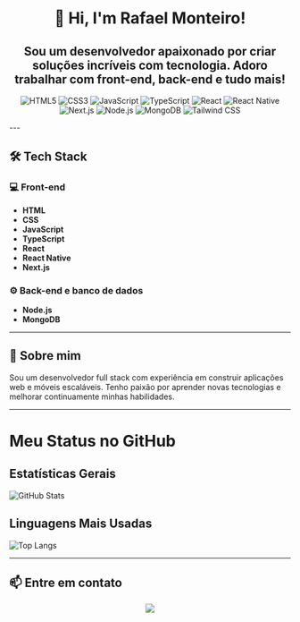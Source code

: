 <h1 align="center">👋 Hi, I'm Rafael Monteiro!</h1>
<h2 align="center">Sou um desenvolvedor apaixonado por criar soluções incríveis com tecnologia. Adoro trabalhar com front-end, back-end e tudo mais!</h2>

<p align="center">
  <img src="https://img.shields.io/badge/HTML5-E34F26?style=for-the-badge&logo=html5&logoColor=white" alt="HTML5" />
  <img src="https://img.shields.io/badge/CSS3-1572B6?style=for-the-badge&logo=css3&logoColor=white" alt="CSS3" />
  <img src="https://img.shields.io/badge/JavaScript-F7DF1E?style=for-the-badge&logo=javascript&logoColor=black" alt="JavaScript" />
  <img src="https://img.shields.io/badge/TypeScript-3178C6?style=for-the-badge&logo=typescript&logoColor=white" alt="TypeScript" />
  <img src="https://img.shields.io/badge/React-61DAFB?style=for-the-badge&logo=react&logoColor=black" alt="React" />
  <img src="https://img.shields.io/badge/React_Native-61DAFB?style=for-the-badge&logo=react&logoColor=black" alt="React Native" />
  <img src="https://img.shields.io/badge/Next.js-000000?style=for-the-badge&logo=next.js&logoColor=white" alt="Next.js" />
  <img src="https://img.shields.io/badge/Node.js-339933?style=for-the-badge&logo=node.js&logoColor=white" alt="Node.js" />
  <img src="https://img.shields.io/badge/MongoDB-47A248?style=for-the-badge&logo=mongodb&logoColor=white" alt="MongoDB" />
  <img src="https://img.shields.io/badge/Tailwind_CSS-38B2AC?style=for-the-badge&logo=tailwind-css&logoColor=white" alt="Tailwind CSS" />
</p>
---

<h2>🛠 Tech Stack</h2>

<h3>💻 Front-end</h3>

- **HTML**
- **CSS**
- **JavaScript**
- **TypeScript**
- **React**
- **React Native**
- **Next.js**

<h3>⚙️ Back-end e banco de dados</h3>

- **Node.js**
- **MongoDB**

---

<h2>🚀 Sobre mim</h2>

<p>
  Sou um desenvolvedor full stack com experiência em construir aplicações web e móveis escaláveis. Tenho paixão por aprender novas tecnologias e melhorar continuamente minhas habilidades.
</p>

---

# Meu Status no GitHub

## Estatísticas Gerais

![GitHub Stats](https://github-readme-stats.vercel.app/api?username=pixeldreamdev&show_icons=true&theme=dark)

## Linguagens Mais Usadas

![Top Langs](https://github-readme-stats.vercel.app/api/top-langs/?username=pixeldreamdev&layout=compact&theme=dark)

---

<h2>📫 Entre em contato</h2>

<p align="center">
   <a href="mailto:pixeldreamdev@outlook.com" rel="noopener noreferrer"><img src="https://img.shields.io/badge/-Email-D14836?style=flat&logo=Gmail&logoColor=white" /></a>
</p>
